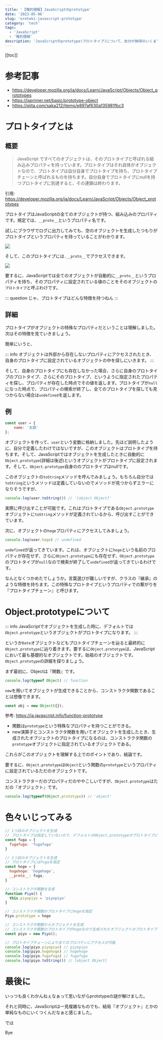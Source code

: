 ```yaml
---
title: '【俺的理解】JavaScriptのprototype'
date: '2023-05-06'
slug: 'oreteki-javascript-prototype'
category: 'tech'
tags:
  - 'JavaScript'
  - '俺的理解'
description: 'JavaScriptのprototype(プロトタイプ)について、自分が納得のいくまで調べてまとめました。コンストラクタ関数におけるプロトタイプやプロトタイプチェーンについても触れています。'
---
```


[[toc]]

# 参考記事
- https://developer.mozilla.org/ja/docs/Learn/JavaScript/Objects/Object_prototypes
- https://jsprimer.net/basic/prototype-object
- https://qiita.com/saka212/items/e897af630a135981fbc3

# プロトタイプとは

## 概要
> JavaScript ですべてのオブジェクトは、そのプロトタイプと呼ばれる組み込みプロパティを持っています。プロトタイプはそれ自体がオブジェクトなので、プロトタイプは自分自身でプロトタイプを持ち、プロトタイプチェーンと呼ばれるものを持ちます。自分自身でプロトタイプにnullを持つプロトタイプに到達すると、その連鎖は終わります。

引用: https://developer.mozilla.org/ja/docs/Learn/JavaScript/Objects/Object_prototypes

プロトタイプはJavaScriptの全てのオブジェクトが持つ、組み込みのプロパティです。規定では、`__proto__`というプロパティ名です。

試しにブラウザでログに出力してみても、空のオブジェクトを生成したつもりがプロトタイプというプロパティを持っていることがわかります。

<img src="@image/prototype1.png">

そして、このプロトタイプには`.__proto__`でアクセスできます。

<img src="@image/prototype2.png">

要するに、JavaScriptでは全てのオブジェクトが自動的に`__proto__`というプロパティを持ち、そのプロパティに設定されている値のことをそのオブジェクトの`プロトタイプ`と呼ぶわけです。

::: question
じゃ、プロトタイプはどんな特徴を持つねん
:::

## 詳細

プロトタイプがオブジェクトの特殊なプロパティだということは理解しました。次はその特徴を見ていきましょう。

簡単にいうと、

::: info
オブジェクトは外部から存在しないプロパティにアクセスされたとき、自身のプロトタイプに設定されているオブジェクトの中を探しにいきます。
:::

そして、自身のプロトタイプにも存在しなかった場合、さらに自身のプロトタイプのプロトタイプ、さらにそのプロトタイプ、というように指定されたプロパティを探し、プロパティが存在した時点でその値を返します。プロトタイプが`null`になった時点で、プロパティの検索が終了し、全てのプロトタイプを探しても見つからない場合は`undefined`を返します。

## 例

``` javascript
const user = {
    name: '太郎'
};
```

オブジェクトを作って、`user`という変数に格納しました。先ほど説明したように、自分で定義したわけではないですが、このオブジェクトはプロトタイプを持ちます。そして、JavaScriptではオブジェクトを生成したときに自動的に `Object.prototype`(詳細は後述)というオブジェクトがプロトタイプに設定されます。そして、`Object.prototype`自身ののプロトタイプはnullです。

このオブジェクトの`toString`メソッドを呼んでみましょう。もちろん自分では`toString`というメソッドは定義していないのでメソッドが見つからずエラーになりそうですが、

``` javascript
console.log(user.toString()) // '[object Object]'
```

実際に呼び出すことが可能です。これはプロトタイプである`Object.prototype`オブジェクトに`toString`メソッドが定義されているから、呼び出すことができています。

次に、オブジェクトの`hoge`プロパティにアクセスしてみましょう。

``` javascript
console.log(user.hoge) // undefined
```

`undefined`が返ってきています。これは、オブジェクトに`hoge`という名前のプロパティが存在せず、さらに`Object.prototype`にも存在せず、`Object.prototype`のプロトタイプが`null`なので検索が終了して`undefined`が返ってきているわけです。

なんとなくつかめたでしょうか。言葉選びが難しいですが、クラスの『継承』のような特徴を持ちます。この特殊なプロトタイプというプロパティでの繋がりを『プロトタイプチェーン』と呼びます。


# Object.prototypeについて

::: info
JavaScriptでオブジェクトを生成した時に、デフォルトでは`Object.prototype`というオブジェクトがプロトタイプになります。
:::

というか`Date`オブジェクトなどもプロトタイプチェーンを辿ると最終的に`Object.prototype`に辿り着きます。要するに`Object.prototype`は、JavaScriptにおいて最も基礎的なオブジェクトです。始祖のオブジェクトです。`Object.prototype`の詳細を探りましょう。

まず最初に、Objectは『関数』です。

``` javascript
console.log(typeof Object) // function
```

`new`を用いてオブジェクトが生成できることから、コンストラクタ関数であることは想像できます。

``` javascript
const obj = new Object({});
```

参考: https://ja.javascript.info/function-prototype

- 関数は`prototype`という特殊なプロパティを持つことができる。
- new演算子とコンストラクタ関数を用いてオブジェクトを生成したとき、生成されたオブジェクトのプロトタイプになるのは、コンストラクタ関数の`prototype`オブジェクトに指定されているオブジェクトである。

これらがこのオブジェクトを理解する上でのポイントであり、結論です。

要するに、`Object.prototype`は`Object`という関数の`prototype`というプロパティに設定されているただのオブジェクトです。

コンストラクターだのプロパティだのややこしいですが、`Object.prototype`はただの『オブジェクト』です。

``` javascript
console.log(typeof(Object.prototype)) // 'object'
```

# 色々いじってみる

``` javascript
// 1つ目のオブジェクトを生成
// プロトタイプは指定していないので、デフォルトのObject.prototypeがプロトタイプになる
const fuga = {
  fugafuga: 'fugafuga'
}

// 2つ目のオブジェクトを生成
// プロトタイプにはfugaを指定
const hoge = {
  hogehoge: 'hogehoge',
  __proto__: fuga,
}

// コンストラクタ関数を生成
function Piyo() {
  this.piyopiyo = 'piyopiyo'
}

// コンストラクタ関数のプロトタイプにhogeを指定
Piyo.prototype = hoge

// コンストラクタ関数からオブジェクトを生成
// コンストラクタ関数のプロトタイプがhogeなので生成されたオブジェクトのプロトタイプもhoge
const piyo = new Piyo();

// プロトタイプチェーンにより全てのプロパティにアクセスが可能
console.log(piyo.piyopiyo) // piyopiyo
console.log(piyo.hogehoge) // hogehoge
console.log(piyo.fugafuga) // fugafuga
console.log(piyo.toString()) // [object Object]
```

# 最後に

いっつも良くわかんねぇなぁって思いながらprototypeの謎が解けました。

それと同時に、JavaScriptは一見複雑なものでも、結局『オブジェクト』とかの単純なものにいくつくんだなぁと感じました。

では

Bye